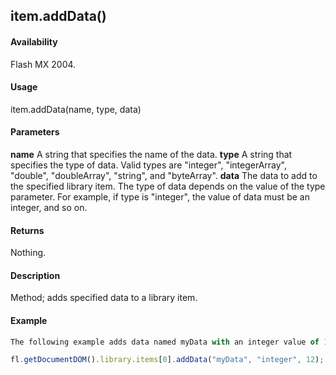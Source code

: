 ## item.addData()

#### Availability

Flash MX 2004.

#### Usage

item.addData(name, type, data)

#### Parameters

**name** A string that specifies the name of the data.
**type** A string that specifies the type of data. Valid types are "integer", "integerArray", "double", "doubleArray", "string", and "byteArray".
**data** The data to add to the specified library item. The type of data depends on the value of the type parameter. For example, if type is "integer", the value of data must be an integer, and so on.

#### Returns

Nothing.

#### Description

Method; adds specified data to a library item.

#### Example

```javascript
The following example adds data named myData with an integer value of 12 to the first item in the library:

fl.getDocumentDOM().library.items[0].addData("myData", "integer", 12);

```